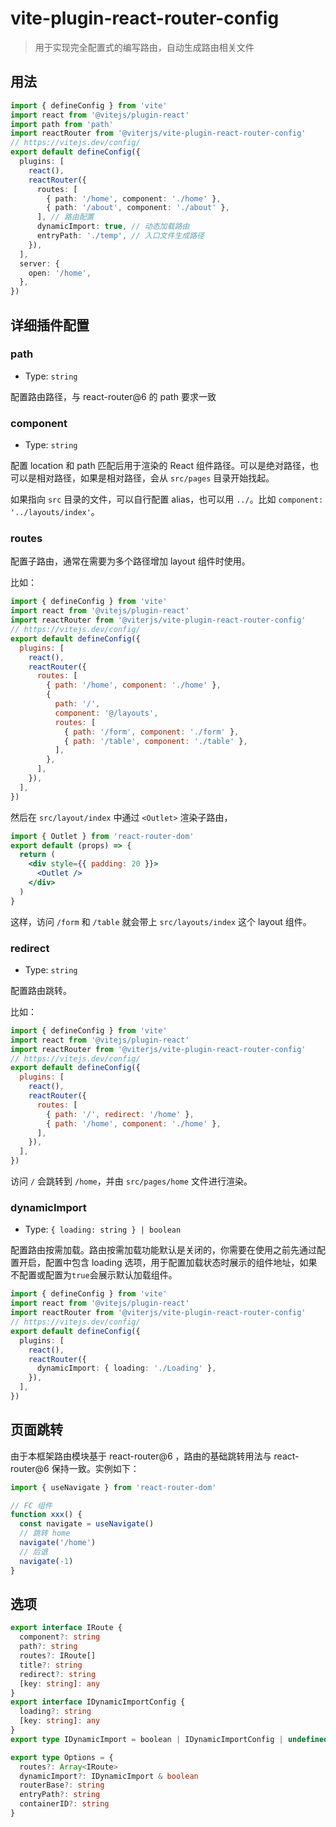 # vite-plugin-react-router-config

> 用于实现完全配置式的编写路由，自动生成路由相关文件

## 用法

```ts
import { defineConfig } from 'vite'
import react from '@vitejs/plugin-react'
import path from 'path'
import reactRouter from '@viterjs/vite-plugin-react-router-config'
// https://vitejs.dev/config/
export default defineConfig({
  plugins: [
    react(),
    reactRouter({
      routes: [
        { path: '/home', component: './home' },
        { path: '/about', component: './about' },
      ], // 路由配置
      dynamicImport: true, // 动态加载路由
      entryPath: './temp', // 入口文件生成路径
    }),
  ],
  server: {
    open: '/home',
  },
})
```

## 详细插件配置

### path

- Type: `string`

配置路由路径，与 react-router@6 的 path 要求一致

### component

- Type: `string`

配置 location 和 path 匹配后用于渲染的 React 组件路径。可以是绝对路径，也可以是相对路径，如果是相对路径，会从 `src/pages` 目录开始找起。

如果指向 `src` 目录的文件，可以自行配置 alias，也可以用 `../`。比如 `component: '../layouts/index'`。

### routes

配置子路由，通常在需要为多个路径增加 layout 组件时使用。

比如：

```js
import { defineConfig } from 'vite'
import react from '@vitejs/plugin-react'
import reactRouter from '@viterjs/vite-plugin-react-router-config'
// https://vitejs.dev/config/
export default defineConfig({
  plugins: [
    react(),
    reactRouter({
      routes: [
        { path: '/home', component: './home' },
        {
          path: '/',
          component: '@/layouts',
          routes: [
            { path: '/form', component: './form' },
            { path: '/table', component: './table' },
          ],
        },
      ],
    }),
  ],
})
```

然后在 `src/layout/index` 中通过 `<Outlet>` 渲染子路由，

```jsx
import { Outlet } from 'react-router-dom'
export default (props) => {
  return (
    <div style={{ padding: 20 }}>
      <Outlet />
    </div>
  )
}
```

这样，访问 `/form` 和 `/table` 就会带上 `src/layouts/index` 这个 layout 组件。

### redirect

- Type: `string`

配置路由跳转。

比如：

```js
import { defineConfig } from 'vite'
import react from '@vitejs/plugin-react'
import reactRouter from '@viterjs/vite-plugin-react-router-config'
// https://vitejs.dev/config/
export default defineConfig({
  plugins: [
    react(),
    reactRouter({
      routes: [
        { path: '/', redirect: '/home' },
        { path: '/home', component: './home' },
      ],
    }),
  ],
})
```

访问 `/` 会跳转到 `/home`，并由 `src/pages/home` 文件进行渲染。

### dynamicImport

- Type: `{ loading: string } | boolean`

配置路由按需加载。路由按需加载功能默认是关闭的，你需要在使用之前先通过配置开启，配置中包含 loading 选项，用于配置加载状态时展示的组件地址，如果不配置或配置为`true`会展示默认加载组件。

```ts
import { defineConfig } from 'vite'
import react from '@vitejs/plugin-react'
import reactRouter from '@viterjs/vite-plugin-react-router-config'
// https://vitejs.dev/config/
export default defineConfig({
  plugins: [
    react(),
    reactRouter({
      dynamicImport: { loading: './Loading' },
    }),
  ],
})
```

## 页面跳转

由于本框架路由模块基于 react-router@6 ，路由的基础跳转用法与 react-router@6 保持一致。实例如下：

```js
import { useNavigate } from 'react-router-dom'

// FC 组件
function xxx() {
  const navigate = useNavigate()
  // 跳转 home
  navigate('/home')
  // 后退
  navigate(-1)
}
```

## 选项

```ts
export interface IRoute {
  component?: string
  path?: string
  routes?: IRoute[]
  title?: string
  redirect?: string
  [key: string]: any
}
export interface IDynamicImportConfig {
  loading?: string
  [key: string]: any
}
export type IDynamicImport = boolean | IDynamicImportConfig | undefined

export type Options = {
  routes?: Array<IRoute>
  dynamicImport?: IDynamicImport & boolean
  routerBase?: string
  entryPath?: string
  containerID?: string
}
```

